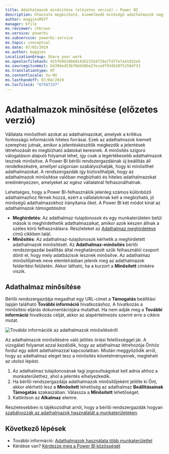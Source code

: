 ```yaml
---
title: Adathalmazok minősítése (előzetes verzió) – Power BI
description: Útmutató megbízható, kiemelkedő minőségű adathalmazok nagyvállalati felhasználóknak való felkínálásához.
author: maggiesMSFT
manager: kfile
ms.reviewer: chbraun
ms.service: powerbi
ms.subservice: powerbi-service
ms.topic: conceptual
ms.date: 07/03/2019
ms.author: maggies
LocalizationGroup: Share your work
ms.openlocfilehash: 915fb9d10b69142621554f29a7fd77e7a41932e5
ms.sourcegitcommit: b439ded53bfbbb58be27ecedf93d618f5158df33
ms.translationtype: HT
ms.contentlocale: hu-HU
ms.lasthandoff: 07/04/2019
ms.locfileid: "67567337"
---
```

# <a name="certify-datasets-preview"></a>Adathalmazok minősítése (előzetes verzió)

Vállalata minősítheti azokat az adathalmazokat, amelyek a kritikus fontosságú információk hiteles forrásai. Ezek az adathalmazok kiemelt szerephez jutnak, amikor a jelentéskészítők megkezdik a jelentések létrehozását és megbízható adatokat keresnek. A minősítés szigorú válogatáson alapuló folyamat lehet, így csak a legértékesebb adathalmazok lesznek minősítve. A Power BI bérlői rendszergazdáinak új beállítás áll rendelkezésére, amellyel szigorúan szabályozhatják, hogy ki minősíthet adathalmazokat. A rendszergazdák így biztosíthatják, hogy az adathalmazok minősítése valóban megbízható és hiteles adathalmazokat eredményezzen, amelyeket az egész vállalatnál felhasználhatnak.

Lehetséges, hogy a Power BI-felhasználók jelenleg számos különböző adathalmazhoz férnek hozzá, ezért a vállalatoknak kell a megbízható, jó minőségű adathalmazokhoz irányítania őket. A Power BI két módot kínál az adathalmazok *támogatására*:

- **Meghirdetés**: Az adathalmaz-tulajdonosok és egy munkaterületen belül mások is meghirdethetik adathalmazaikat, amikor azok készen állnak a széles körű felhasználásra. Részleteket az [Adathalmaz meghirdetése](service-datasets-promote.md) című cikkben talál. 
- **Minősítés**: Az adathalmaz-tulajdonosok kérhetik a meghirdetett adathalmazok minősítését. Az **Adathalmaz-minősítés** bérlői rendszergazdai beállítás által meghatározott szűk felhasználói csoport dönti el, hogy mely adatbázisok lesznek minősítve. Az adathalmaz minősítőjének neve elemleírásban jelenik meg az adathalmazok felderítési felületén. Akkor látható, ha a kurzort a **Minősített** címkére viszik.

## <a name="certify-a-dataset"></a>Adathalmaz minősítése

Bérlői rendszergazdája megadhat egy URL-címet a **Támogatás** beállítási lapján található **További információ** hivatkozáshoz.  A hivatkozás a minősítési eljárás dokumentációjára mutathat. Ha nem adják meg a **További információ** hivatkozás célját, akkor az alapértelmezés szerint erre a cikkre mutat.

![További információk az adathalmazok minősítéséről](media/service-datasets-certify-promote/power-bi-dataset-learn-more-certification.png)

Az adathalmazok minősítésére való jelölés óriási felelősséggel jár. A vizsgálati folyamat azzal kezdődik, hogy az adathalmaz létrehozója Önhöz fordul egy adott adathalmazzal kapcsolatban. Miután meggyőződik arról, hogy az adathalmaz eleget tesz a minősítés követelményeinek, megteheti az utolsó lépést.

1. Az adathalmaz tulajdonosának tagi jogosultságokat kell adnia ahhoz a munkaterülethez, ahol a jelentés elhelyezkedik.
1. Ha bérlői rendszergazdája adathalmazok minősítőjeként jelölte ki Önt, akkor elérhető lesz a **Minősített** lehetőség az adathalmaz **Beállításainak** **Támogatás** szakaszában. Válassza a **Minősített** lehetőséget.
1. Kattintson az **Alkalmaz** elemre.

Részletesebben is tájékozódhat arról, hogy a bérlői rendszergazdák hogyan [szabályozzák az adathalmazok használatát a munkaterületeken](service-datasets-admin-across-workspaces.md).

## <a name="next-steps"></a>Következő lépések

* További információ: [Adathalmazok használata több munkaterülettel](service-datasets-across-workspaces.md)
* Kérdése van? [Kérdezze meg a Power BI közösségét](http://community.powerbi.com/)
